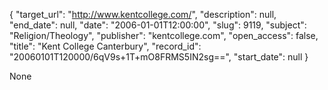 {
  "target_url": "http://www.kentcollege.com/", 
  "description": null, 
  "end_date": null, 
  "date": "2006-01-01T12:00:00", 
  "slug": 9119, 
  "subject": "Religion/Theology", 
  "publisher": "kentcollege.com", 
  "open_access": false, 
  "title": "Kent College Canterbury", 
  "record_id": "20060101T120000/6qV9s+1T+mO8FRMS5IN2sg==", 
  "start_date": null
}

None